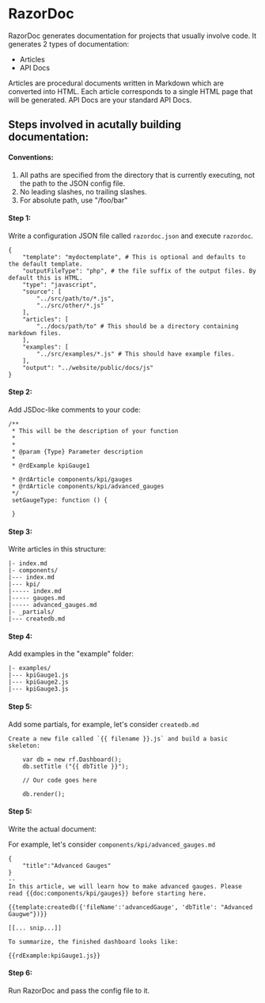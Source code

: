 # RazorDoc

RazorDoc generates documentation for projects that usually involve code. It generates 2 types of documentation:

* Articles
* API Docs

Articles are procedural documents written in Markdown which are converted into HTML. Each article corresponds to a single HTML page that will be generated. API Docs are your standard API Docs.

## Steps involved in acutally building documentation:

#### Conventions:

1. All paths are specified from the directory that is currently executing, not the path to the JSON config file.
2. No leading slashes, no trailing slashes.
3. For absolute path, use "/foo/bar"

#### Step 1:

Write a configuration JSON file called `razordoc.json` and execute `razordoc`.

```
{
	"template": "mydoctemplate", # This is optional and defaults to the default template.
	"outputFileType": "php", # the file suffix of the output files. By default this is HTML.
	"type": "javascript",
	"source": [
		"../src/path/to/*.js",
		"../src/other/*.js"
	],
	"articles": [
		"../docs/path/to" # This should be a directory containing markdown files.
	],
	"examples": [
		"../src/examples/*.js" # This should have example files.
	],
	"output": "../website/public/docs/js"
}
```

#### Step 2:

Add JSDoc-like comments to your code:

```
/**
 * This will be the description of your function
 * 
 * 
 * @param {Type} Parameter description
 * 
 * @rdExample kpiGauge1

 * @rdArticle components/kpi/gauges
 * @rdArticle components/kpi/advanced_gauges
 */
 setGaugeType: function () {

 }
```

#### Step 3:

Write articles in this structure:

```
|- index.md
|- components/
|--- index.md
|--- kpi/
|----- index.md
|----- gauges.md
|----- advanced_gauges.md
|- _partials/
|--- createdb.md
```

#### Step 4:

Add examples in the "example" folder:

```
|- examples/
|--- kpiGauge1.js
|--- kpiGauge2.js
|--- kpiGauge3.js
```

#### Step 5:

Add some partials, for example, let's consider `createdb.md`

```
Create a new file called `{{ filename }}.js` and build a basic skeleton:

    var db = new rf.Dashboard();
    db.setTitle ("{{ dbTitle }}");

    // Our code goes here

    db.render();

```

#### Step 5:

Write the actual document:

For example, let's consider `components/kpi/advanced_gauges.md`

```
{
	"title":"Advanced Gauges"
}
--
In this article, we will learn how to make advanced gauges. Please read {{doc:components/kpi/gauges}} before starting here.

{{template:createdb({'fileName':'advancedGauge', 'dbTitle': "Advanced Gaugwe"})}}

[[... snip...]]

To summarize, the finished dashboard looks like:

{{rdExample:kpiGauge1.js}}
```

#### Step 6:

Run RazorDoc and pass the config file to it.



